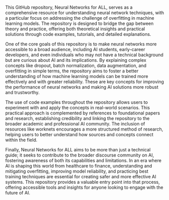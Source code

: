 
This GitHub repository, Neural Networks for ALL, serves as a comprehensive resource for understanding neural network techniques, with a particular focus on addressing the challenge of overfitting in machine learning models. The repository is designed to bridge the gap between theory and practice, offering both theoretical insights and practical solutions through code examples, tutorials, and detailed explanations.

One of the core goals of this repository is to make neural networks more accessible to a broad audience, including AI students, early-career developers, and even individuals who may not have a technical background but are curious about AI and its implications. By explaining complex concepts like dropout, batch normalization, data augmentation, and overfitting in simple terms, the repository aims to foster a better understanding of how machine learning models can be trained more effectively and with greater reliability. These are key concepts for improving the performance of neural networks and making AI solutions more robust and trustworthy.

The use of code examples throughout the repository allows users to experiment with and apply the concepts in real-world scenarios. This practical approach is complemented by references to foundational papers and research, establishing credibility and linking the repository to the broader academic and professional AI community. The inclusion of resources like worknets encourages a more structured method of research, helping users to better understand how sources and concepts connect within the field.

Finally, Neural Networks for ALL aims to be more than just a technical guide; it seeks to contribute to the broader discourse community on AI, fostering awareness of both its capabilities and limitations. In an era where AI is shaping this world from healthcare to finance, understanding and mitigating overfitting, improving model reliability, and practicing best training techniques are essential for creating safer and more effective AI systems. This repository provides a valuable entry point into that process, offering accessible tools and insights for anyone looking to engage with the future of AI.
